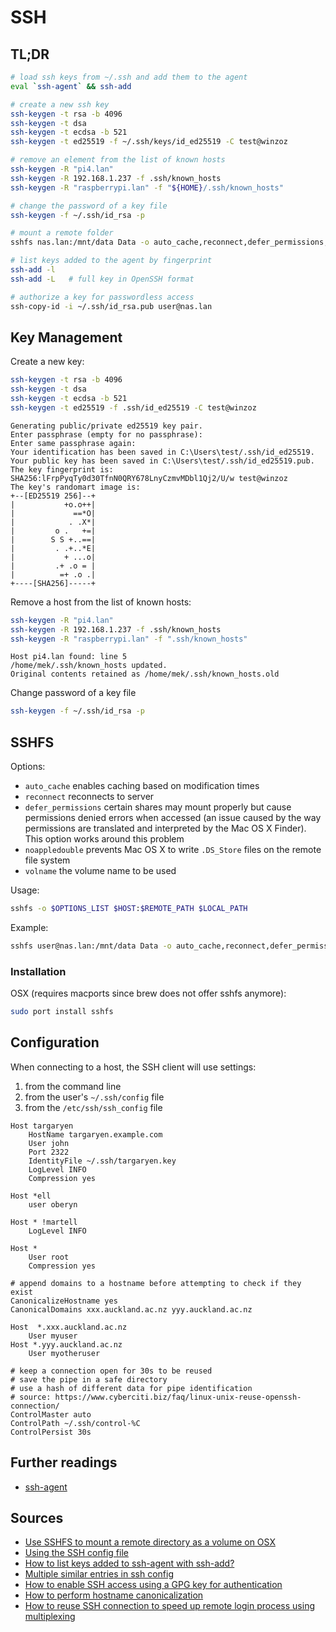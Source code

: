# SSH

## TL;DR

```sh
# load ssh keys from ~/.ssh and add them to the agent
eval `ssh-agent` && ssh-add

# create a new ssh key
ssh-keygen -t rsa -b 4096
ssh-keygen -t dsa
ssh-keygen -t ecdsa -b 521
ssh-keygen -t ed25519 -f ~/.ssh/keys/id_ed25519 -C test@winzoz

# remove an element from the list of known hosts
ssh-keygen -R "pi4.lan"
ssh-keygen -R 192.168.1.237 -f .ssh/known_hosts
ssh-keygen -R "raspberrypi.lan" -f "${HOME}/.ssh/known_hosts"

# change the password of a key file
ssh-keygen -f ~/.ssh/id_rsa -p

# mount a remote folder
sshfs nas.lan:/mnt/data Data -o auto_cache,reconnect,defer_permissions,noappledouble,volname=Data

# list keys added to the agent by fingerprint
ssh-add -l
ssh-add -L   # full key in OpenSSH format

# authorize a key for passwordless access
ssh-copy-id -i ~/.ssh/id_rsa.pub user@nas.lan
```

## Key Management

Create a new key:

```sh
ssh-keygen -t rsa -b 4096
ssh-keygen -t dsa
ssh-keygen -t ecdsa -b 521
ssh-keygen -t ed25519 -f .ssh/id_ed25519 -C test@winzoz
```

```plaintext
Generating public/private ed25519 key pair.
Enter passphrase (empty for no passphrase):
Enter same passphrase again:
Your identification has been saved in C:\Users\test/.ssh/id_ed25519.
Your public key has been saved in C:\Users\test/.ssh/id_ed25519.pub.
The key fingerprint is:
SHA256:lFrpPyqTy0d30TfnN0QRY678LnyCzmvMDbl1Qj2/U/w test@winzoz
The key's randomart image is:
+--[ED25519 256]--+
|           +o.o++|
|             ==*O|
|            . .X*|
|         o .   +=|
|        S S +..==|
|         . .+..*E|
|           + ...o|
|         .+ .o = |
|          =+ .o .|
+----[SHA256]-----+
```

Remove a host from the list of known hosts:

```sh
ssh-keygen -R "pi4.lan"
ssh-keygen -R 192.168.1.237 -f .ssh/known_hosts
ssh-keygen -R "raspberrypi.lan" -f ".ssh/known_hosts"
```

```plaintext
Host pi4.lan found: line 5
/home/mek/.ssh/known_hosts updated.
Original contents retained as /home/mek/.ssh/known_hosts.old
```

Change password of a key file

```sh
ssh-keygen -f ~/.ssh/id_rsa -p
```

## SSHFS

Options:

- `auto_cache` enables caching based on modification times
- `reconnect` reconnects to server
- `defer_permissions` certain shares may mount properly but cause permissions denied errors when accessed (an issue caused by the way permissions are translated and interpreted by the Mac OS X Finder). This option works around this problem
- `noappledouble` prevents Mac OS X to write `.DS_Store` files on the remote file system
- `volname` the volume name to be used

Usage:

```sh
sshfs -o $OPTIONS_LIST $HOST:$REMOTE_PATH $LOCAL_PATH
```

Example:

```sh
sshfs user@nas.lan:/mnt/data Data -o auto_cache,reconnect,defer_permissions,noappledouble,volname=Data
```

### Installation

OSX (requires macports since brew does not offer sshfs anymore):

```sh
sudo port install sshfs
```

## Configuration

When connecting to a host, the SSH client will use settings:

1. from the command line
1. from the user's `~/.ssh/config` file
1. from the `/etc/ssh/ssh_config` file

```ssh-config
Host targaryen
    HostName targaryen.example.com
    User john
    Port 2322
    IdentityFile ~/.ssh/targaryen.key
    LogLevel INFO
    Compression yes

Host *ell
    user oberyn

Host * !martell
    LogLevel INFO

Host *
    User root
    Compression yes
```

```ssh-config
# append domains to a hostname before attempting to check if they exist
CanonicalizeHostname yes
CanonicalDomains xxx.auckland.ac.nz yyy.auckland.ac.nz

Host  *.xxx.auckland.ac.nz
    User myuser
Host *.yyy.auckland.ac.nz
    User myotheruser
```

```ssh-config
# keep a connection open for 30s to be reused
# save the pipe in a safe directory
# use a hash of different data for pipe identification
# source: https://www.cyberciti.biz/faq/linux-unix-reuse-openssh-connection/
ControlMaster auto
ControlPath ~/.ssh/control-%C
ControlPersist 30s
```

## Further readings

- [ssh-agent]

## Sources

- [Use SSHFS to mount a remote directory as a volume on OSX]
- [Using the SSH config file]
- [How to list keys added to ssh-agent with ssh-add?]
- [Multiple similar entries in ssh config]
- [How to enable SSH access using a GPG key for authentication]
- [How to perform hostname canonicalization]
- [How to reuse SSH connection to speed up remote login process using multiplexing]

[ssh-agent]: https://www.ssh.com/academy/ssh/agent

[how to enable ssh access using a gpg key for authentication]: https://opensource.com/article/19/4/gpg-subkeys-ssh
[how to list keys added to ssh-agent with ssh-add?]: https://unix.stackexchange.com/questions/58969/how-to-list-keys-added-to-ssh-agent-with-ssh-add
[how to perform hostname canonicalization]: https://sleeplessbeastie.eu/2020/08/24/how-to-perform-hostname-canonicalization/
[how to reuse ssh connection to speed up remote login process using multiplexing]: https://www.cyberciti.biz/faq/linux-unix-reuse-openssh-connection/
[multiple similar entries in ssh config]: https://unix.stackexchange.com/questions/61655/multiple-similar-entries-in-ssh-config
[use sshfs to mount a remote directory as a volume on osx]: https://benohead.com/mac-os-x-use-sshfs-to-mount-a-remote-directory-as-a-volume/
[using the ssh config file]: https://linuxize.com/post/using-the-ssh-config-file/
